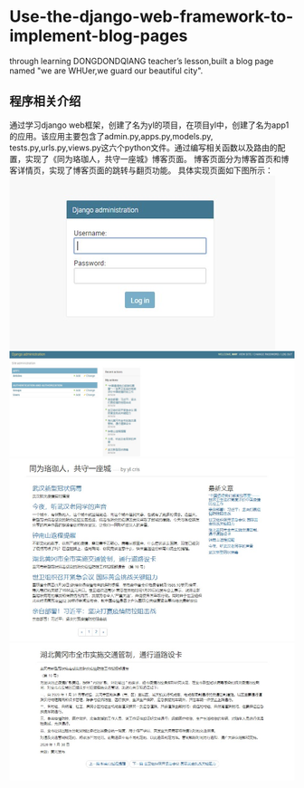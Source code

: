 # Use-the-django-web-framework-to-implement-blog-pages
through learning DONGDONDQIANG teacher’s lesson,built a blog page named "we are WHUer,we guard our beautiful city".
## 程序相关介绍
通过学习django web框架，创建了名为yl的项目，在项目yl中，创建了名为app1的应用。该应用主要包含了admin.py,apps.py,models.py,
tests.py,urls.py,views.py这六个python文件。通过编写相关函数以及路由的配置，实现了《同为珞珈人，共守一座城》博客页面。
博客页面分为博客首页和博客详情页，实现了博客页面的跳转与翻页功能。
具体实现页面如下图所示：
![image](https://github.com/yl-cris/Use-the-django-web-framework-to-implement-blog-pages/blob/master/images/1.jpg)
![image](https://github.com/yl-cris/Use-the-django-web-framework-to-implement-blog-pages/blob/master/images/2.jpg)
![image](https://github.com/yl-cris/Use-the-django-web-framework-to-implement-blog-pages/blob/master/images/3.jpg)
![image](https://github.com/yl-cris/Use-the-django-web-framework-to-implement-blog-pages/blob/master/images/4.jpg)
